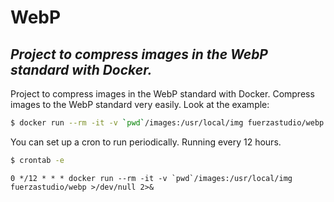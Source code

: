 # WebP
## _Project to compress images in the WebP standard with Docker._

Project to compress images in the WebP standard with Docker.
Compress images to the WebP standard very easily.
Look at the example:

```sh
$ docker run --rm -it -v `pwd`/images:/usr/local/img fuerzastudio/webp
```
You can set up a cron to run periodically.
Running every 12 hours.
```bash
$ crontab -e
```
```crontab
0 */12 * * * docker run --rm -it -v `pwd`/images:/usr/local/img fuerzastudio/webp >/dev/null 2>&
```